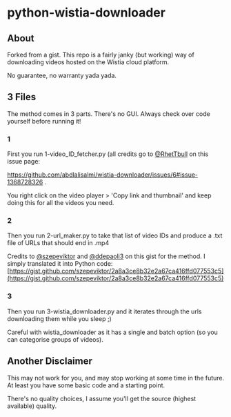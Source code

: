 # python-wistia-downloader
## About
Forked from a gist.
This repo is a fairly janky (but working) way of downloading videos hosted on the Wistia cloud platform.

No guarantee, no warranty yada yada.
## 3 Files
The method comes in 3 parts. There's no GUI. Always check over code yourself before running it!
### 1
First you run 1-video_ID_fetcher.py (all credits go to [@RhetTbull](https://github.com/RhetTbull) on this issue page:

https://github.com/abdlalisalmi/wistia-downloader/issues/6#issue-1368728326 .

You right click on the video player > 'Copy link and thumbnail' and keep doing this for all the videos you need.
### 2
Then you run 2-url_maker.py to take that list of video IDs and produce a .txt file of URLs that should end in .mp4

Credits to [@szepeviktor](https://gist.github.com/szepeviktor) and [@ddepaoli3](https://gist.github.com/ddepaoli3) on this gist for the method. I simply translated it into Python code: [https://gist.github.com/szepeviktor/2a8a3ce8b32e2a67ca416ffd077553c5](https://gist.github.com/szepeviktor/2a8a3ce8b32e2a67ca416ffd077553c5)
### 3
Then you run 3-wistia_downloader.py and it iterates through the urls downloading them while you sleep ;)

Careful with wistia_downloader as it has a single and batch option (so you can categorise groups of videos).


## Another Disclaimer
This may not work for you, and may stop working at some time in the future. At least you have some basic code and a starting point.

There's no quality choices, I assume you'll get the source (highest available) quality.
